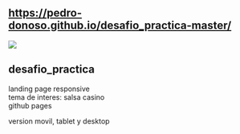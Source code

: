 ## https://pedro-donoso.github.io/desafio_practica-master/

![](https://user-images.githubusercontent.com/68760595/128287923-d7d8d57b-70e0-4f96-a74f-7b33ad16ef15.PNG)

## desafio\_practica

landing page responsive  
tema de interes: salsa casino  
github pages

version movil, tablet y desktop
